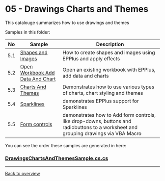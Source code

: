 ﻿# 05 - Drawings Charts and Themes
This catalouge summarizes how to use drawings and themes

Samples in this folder:

|No|Sample|Description|
|---|---|-----------------|
|5.1|[Shapes and Images](<01-Shapes and images/Readme.md/>)| How to create shapes and images using EPPlus and apply effects|
|5.2|[Open Workbook Add Data And Chart](<02-Open workbook add data and chart/Readme.md/>)|Open an existing workbook with EPPlus, add data and charts |
|5.3|[Charts And Themes](<03-Charts and themes/Readme.md/>)|Demonstrates how to use various types of charts, chart styling and themes  |
|5.4|[Sparklines](<04-Sparklines/Readme.md/>)| demonstrates EPPlus support for Sparklines|
|5.5|[Form controls](<05-Form controls/Readme.md/>)| demonstrates how to Add form controls, like drop-downs, buttons and radiobuttons to a worksheet and grouping drawings via VBA Macro|

You can see the order these samples are generated in here:
### [DrawingsChartsAndThemesSample.cs.cs](DrawingsChartsAndThemesSample.cs.cs)

---
[Back to overview](..%2FReadme.md)